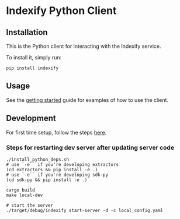 # Indexify Python Client

## Installation

This is the Python client for interacting with the Indexify service.

To install it, simply run:

```shell
pip install indexify
```

## Usage

See the [getting started](https://getindexify.com/getting_started/) guide for examples of how to use the client.

## Development

For first time setup, follow the steps [here](https://getindexify.com/develop/).

### Steps for restarting dev server after updating server code

```shell
./install_python_deps.sh
# use `-e`` if you're developing extractors
(cd extractors && pip install -e .)
# use `-e`` if you're developing sdk-py
(cd sdk-py && pip install -e .)

cargo build
make local-dev

# start the server
./target/debug/indexify start-server -d -c local_config.yaml
```
